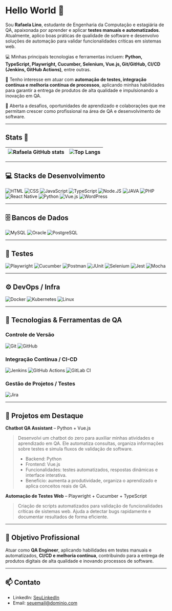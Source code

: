 # Hello World 👋

Sou **Rafaela Lino**, estudante de Engenharia da Computação e estagiária de QA, apaixonada por aprender e aplicar **testes manuais e automatizados**. Atualmente, aplico boas práticas de qualidade de software e desenvolvo soluções de automação para validar funcionalidades críticas em sistemas web.

💻 Minhas principais tecnologias e ferramentas incluem: **Python, TypeScript, Playwright, Cucumber, Selenium, Vue.js, Git/GitHub, CI/CD (Jenkins, GitHub Actions)**, entre outras.

🎯 Tenho interesse em atuar com **automação de testes, integração contínua e melhoria contínua de processos**, aplicando minhas habilidades para garantir a entrega de produtos de alta qualidade e impulsionando a inovação em QA.

🔗 Aberta a desafios, oportunidades de aprendizado e colaborações que me permitam crescer como profissional na área de QA e desenvolvimento de software.

---

## Stats 🚀

| ![Rafaela GitHub stats](https://github-readme-stats.vercel.app/api?username=rafaelalino01&show_icons=true&theme=radical) | ![Top Langs](https://github-readme-stats.vercel.app/api/top-langs/?username=rafaelalino01&layout=compact&theme=radical&cache_seconds=0) |
| --- | --- |

---

## 💻 Stacks de Desenvolvimento
![HTML](https://img.shields.io/badge/HTML5-E34F26?style=for-the-badge&logo=html5&logoColor=white) 
![CSS](https://img.shields.io/badge/CSS-239120?&style=for-the-badge&logo=css3&logoColor=white)
![JavaScript](https://img.shields.io/badge/JavaScript-323330?style=for-the-badge&logo=javascript&logoColor=F7DF1E)
![TypeScript](https://img.shields.io/badge/TypeScript-007ACC?style=for-the-badge&logo=typescript&logoColor=white)
![Node.JS](https://img.shields.io/badge/Node.js-43853D?style=for-the-badge&logo=node.js&logoColor=white)
![JAVA](https://img.shields.io/badge/Java-ED8B00?style=for-the-badge&logo=openjdk&logoColor=white)
![PHP](https://img.shields.io/badge/PHP-777BB4?style=for-the-badge&logo=php&logoColor=white)
![React Native](https://img.shields.io/badge/React_Native-20232A?style=for-the-badge&logo=react&logoColor=61DAFB)
![Python](https://img.shields.io/badge/Python-3776AB?style=for-the-badge&logo=python&logoColor=white)
![Vue.js](https://img.shields.io/badge/Vue.js-4FC08D?style=for-the-badge&logo=vue.js&logoColor=white)
![WordPress](https://img.shields.io/badge/WordPress-21759B?style=for-the-badge&logo=wordpress&logoColor=white)

---

## 🗄️ Bancos de Dados
![MySQL](https://img.shields.io/badge/MySQL-00000F?style=for-the-badge&logo=mysql&logoColor=white)
![Oracle](https://img.shields.io/badge/Oracle-F80000?style=for-the-badge&logo=oracle&logoColor=white)
![PostgreSQL](https://img.shields.io/badge/PostgreSQL-4169E1?style=for-the-badge&logo=postgresql&logoColor=white)

---

## 🧪 Testes
![Playwright](https://img.shields.io/badge/Playwright-2EAD33?style=for-the-badge&logo=playwright&logoColor=white)
![Cucumber](https://img.shields.io/badge/Cucumber-23D96C?style=for-the-badge&logo=cucumber&logoColor=white)
![Postman](https://img.shields.io/badge/Postman-FF6C37?style=for-the-badge&logo=postman&logoColor=white)
![JUnit](https://img.shields.io/badge/JUnit-25A162?style=for-the-badge&logo=junit5&logoColor=white)
![Selenium](https://img.shields.io/badge/Selenium-43B02A?style=for-the-badge&logo=selenium&logoColor=white)
![Jest](https://img.shields.io/badge/Jest-C21325?style=for-the-badge&logo=jest&logoColor=white)
![Mocha](https://img.shields.io/badge/Mocha-8D6748?style=for-the-badge&logo=mocha&logoColor=white)

---

## ⚙️ DevOps / Infra
![Docker](https://img.shields.io/badge/Docker-2496ED?style=for-the-badge&logo=docker&logoColor=white)
![Kubernetes](https://img.shields.io/badge/Kubernetes-326CE5?style=for-the-badge&logo=kubernetes&logoColor=white)
![Linux](https://img.shields.io/badge/Linux-FCC624?style=for-the-badge&logo=linux&logoColor=black)

---

## 🔹 Tecnologias & Ferramentas de QA
### Controle de Versão
![Git](https://img.shields.io/badge/Git-F05032?style=for-the-badge&logo=git&logoColor=white)
![GitHub](https://img.shields.io/badge/GitHub-181717?style=for-the-badge&logo=github&logoColor=white)

### Integração Contínua / CI-CD
![Jenkins](https://img.shields.io/badge/Jenkins-D24939?style=for-the-badge&logo=jenkins&logoColor=white)
![GitHub Actions](https://img.shields.io/badge/GitHub_Actions-2088FF?style=for-the-badge&logo=github-actions&logoColor=white)
![GitLab CI](https://img.shields.io/badge/GitLab_CI-FC6D26?style=for-the-badge&logo=gitlab&logoColor=white)

### Gestão de Projetos / Testes
![Jira](https://img.shields.io/badge/Jira-0052CC?style=for-the-badge&logo=jira&logoColor=white)

---

## 🤖 Projetos em Destaque

**Chatbot QA Assistant** – Python + Vue.js  
> Desenvolvi um chatbot do zero para auxiliar minhas atividades e aprendizado em QA. Ele automatiza consultas, organiza informações sobre testes e simula fluxos de validação de software.  
> - Backend: Python  
> - Frontend: Vue.js  
> - Funcionalidades: testes automatizados, respostas dinâmicas e interface interativa.  
> - Benefício: aumenta a produtividade, organiza o aprendizado e aplica conceitos reais de QA.

**Automação de Testes Web** – Playwright + Cucumber + TypeScript  
> Criação de scripts automatizados para validação de funcionalidades críticas de sistemas web. Ajuda a detectar bugs rapidamente e documentar resultados de forma eficiente.

---

## 🎯 Objetivo Profissional
Atuar como **QA Engineer**, aplicando habilidades em testes manuais e automatizados, **CI/CD e melhoria contínua**, contribuindo para a entrega de produtos digitais de alta qualidade e inovando processos de software.

---

## 📫 Contato
- LinkedIn: [SeuLinkedIn](https://www.linkedin.com/in/seu-perfil/)
- Email: seuemail@dominio.com
